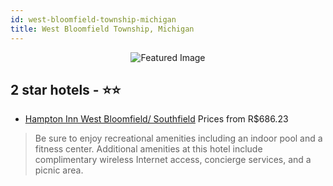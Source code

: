 ```yaml
---
id: west-bloomfield-township-michigan
title: West Bloomfield Township, Michigan
---
```


<center><img src="https://i.travelapi.com/hotels/14000000/13320000/13313300/13313269/96d4be15_z.jpg" alt="Featured Image" /></center>


##  2 star hotels - ⭐️⭐️

-    [Hampton Inn West Bloomfield/ Southfield](https://us.hurb.com/hotels/west-bloomfield-township/hampton-inn-west-bloomfield-southfield-JNP-JP098407?cmp=18055) Prices from R$686.23
   > Be sure to enjoy recreational amenities including an indoor pool and a fitness center. Additional amenities at this hotel include complimentary wireless Internet access, concierge services, and a picnic area.
